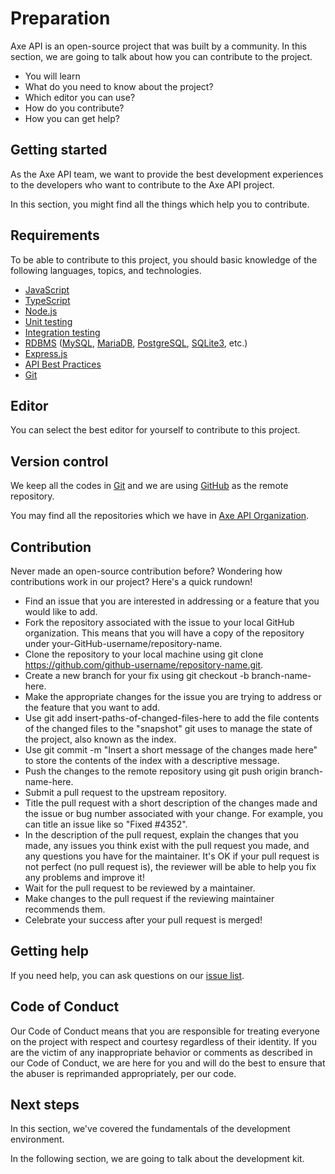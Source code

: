 # Preparation

<p class="description">
Axe API is an open-source project that was built by a community. In this section, we are going to talk about how you can contribute to the project.
</p>

<ul class="intro">
  <li>You will learn</li>
  <li>What do you need to know about the project?</li>
  <li>Which editor you can use?</li>
  <li>How do you contribute?</li>
  <li>How you can get help?</li>
</ul>

## Getting started

As the Axe API team, we want to provide the best development experiences to the developers who want to contribute to the Axe API project.

In this section, you might find all the things which help you to contribute.

## Requirements

To be able to contribute to this project, you should basic knowledge of the following languages, topics, and technologies.

- [JavaScript](https://www.javascript.com/)
- [TypeScript](https://www.typescriptlang.org)
- [Node.js](https://nodejs.org)
- [Unit testing](https://en.wikipedia.org/wiki/Unit_testing)
- [Integration testing](https://en.wikipedia.org/wiki/Integration_testing)
- [RDBMS](https://en.wikipedia.org/wiki/Relational_database) ([MySQL](https://www.mysql.com/), [MariaDB](https://mariadb.org/), [PostgreSQL](https://www.postgresql.org/), [SQLite3](https://www.sqlite.org), etc.)
- [Express.js](https://expressjs.com/)
- [API Best Practices](https://masteringbackend.com/posts/api-design-best-practices)
- [Git](https://git-scm.com)

## Editor

You can select the best editor for yourself to contribute to this project.

## Version control

We keep all the codes in [Git](https://git-scm.com) and we are using [GitHub](https://github.com) as the remote repository.

You may find all the repositories which we have in [Axe API Organization](https://github.com/axe-api).

## Contribution

Never made an open-source contribution before? Wondering how contributions work in our project? Here's a quick rundown!

- Find an issue that you are interested in addressing or a feature that you would like to add.
- Fork the repository associated with the issue to your local GitHub organization. This means that you will have a copy of the repository under your-GitHub-username/repository-name.
- Clone the repository to your local machine using git clone https://github.com/github-username/repository-name.git.
- Create a new branch for your fix using git checkout -b branch-name-here.
- Make the appropriate changes for the issue you are trying to address or the feature that you want to add.
- Use git add insert-paths-of-changed-files-here to add the file contents of the changed files to the "snapshot" git uses to manage the state of the project, also known as the index.
- Use git commit -m "Insert a short message of the changes made here" to store the contents of the index with a descriptive message.
- Push the changes to the remote repository using git push origin branch-name-here.
- Submit a pull request to the upstream repository.
- Title the pull request with a short description of the changes made and the issue or bug number associated with your change. For example, you can title an issue like so "Fixed #4352".
- In the description of the pull request, explain the changes that you made, any issues you think exist with the pull request you made, and any questions you have for the maintainer. It's OK if your pull request is not perfect (no pull request is), the reviewer will be able to help you fix any problems and improve it!
- Wait for the pull request to be reviewed by a maintainer.
- Make changes to the pull request if the reviewing maintainer recommends them.
- Celebrate your success after your pull request is merged!

## Getting help

If you need help, you can ask questions on our [issue list](https://github.com/axe-api/axe-api/issues).

## Code of Conduct

Our Code of Conduct means that you are responsible for treating everyone on the project with respect and courtesy regardless of their identity. If you are the victim of any inappropriate behavior or comments as described in our Code of Conduct, we are here for you and will do the best to ensure that the abuser is reprimanded appropriately, per our code.

<style>
.contains-task-list LI
{
  list-style-type: none;
}
</style>

## Next steps

In this section, we've covered the fundamentals of the development environment.

In the following section, we are going to talk about the development kit.
